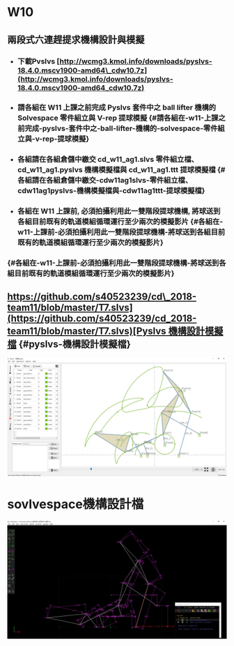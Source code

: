 # W10

## 兩段式六連趕提求機構設計與模擬

* ### 下載Pvslvs [http://wcmg3.kmol.info/downloads/pyslvs-18.4.0.mscv1900-amd64\_cdw10.7z](http://wcmg3.kmol.info/downloads/pyslvs-18.4.0.mscv1900-amd64_cdw10.7z)
* ### 請各組在 W11 上課之前完成 Pyslvs 套件中之 ball lifter 機構的 Solvespace 零件組立與 V-rep 提球模擬 {#請各組在-w11-上課之前完成-pyslvs-套件中之-ball-lifter-機構的-solvespace-零件組立與-v-rep-提球模擬}
* ### 各組請在各組倉儲中繳交 cd\_w11\_ag1.slvs 零件組立檔、cd\_w11\_ag1.pyslvs 機構模擬檔與 cd\_w11\_ag1.ttt 提球模擬檔 {#各組請在各組倉儲中繳交-cdw11ag1slvs-零件組立檔、cdw11ag1pyslvs-機構模擬檔與-cdw11ag1ttt-提球模擬檔}
* ### 各組在 W11 上課前, 必須拍攝利用此一雙階段提球機構, 將球送到各組目前既有的軌道模組循環運行至少兩次的模擬影片 {#各組在-w11-上課前-必須拍攝利用此一雙階段提球機構-將球送到各組目前既有的軌道模組循環運行至少兩次的模擬影片}

###  {#各組在-w11-上課前-必須拍攝利用此一雙階段提球機構-將球送到各組目前既有的軌道模組循環運行至少兩次的模擬影片}

## [https://github.com/s40523239/cd\_2018-team11/blob/master/T7.slvs](https://github.com/s40523239/cd_2018-team11/blob/master/T7.slvs)[Pyslvs 機構設計模擬檔](https://github.com/s40523239/cd_2018-team11/blob/master/T7.pyslvs) {#pyslvs-機構設計模擬檔}

![](/assets/28585.jpg)

# sovlvespace機構設計檔

![](/assets/7477.jpg)

# 

# 



